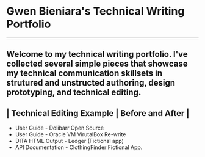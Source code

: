 # Gwen Bieniara's Technical Writing Portfolio
-------
Welcome to my technical writing portfolio. I've collected several simple pieces that showcase my technical communication skillsets in strutured and unstructed authoring, design prototyping, and technical editing.
-----------

| Technical Editing Example | Before and After |
--------------------------------------------------
- User Guide - Dolibarr Open Source 
- User Guide - Oracle VM VirutalBox Re-write 
- DITA HTML Output - Ledger (Fictional app)
- API Documentation - ClothingFinder Fictional App.
